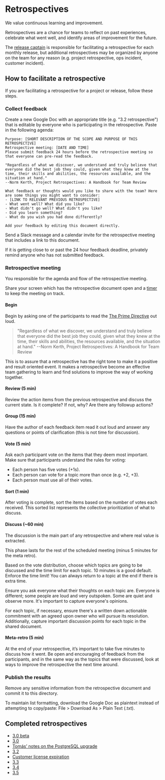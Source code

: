 # Retrospectives

We value continuous learning and improvement.

Retrospectives are a chance for teams to reflect on past experiences, celebrate what went well, and identify areas of improvement for the future.

The [release captain](../releases.md#release-captain) is responsible for facilitating a retrospective for each monthly release, but additional retrospectives may be organized by anyone on the team for any reason (e.g. project retrospective, ops incident, customer incident).

## How to facilitate a retrospective

If you are facilitating a retrospective for a project or release, follow these steps.

### Collect feedback

Create a new Google Doc with an appropriate title (e.g. "3.2 retrospective") that is editable by everyone who is participating in the retrospective. Paste in the following agenda:

```
Purpose: [SHORT DESCRIPTION OF THE SCOPE AND PURPOSE OF THIS RETROSPECTIVE]
Retrospective meeting: [DATE AND TIME]
Please submit feedback 24 hours before the retrospective meeting so that everyone can pre-read the feedback.

"Regardless of what we discover, we understand and truly believe that everyone did the best job they could, given what they knew at the time, their skills and abilities, the resources available, and the situation at hand."
--Norm Kerth, Project Retrospectives: A Handbook for Team Review

What feedback or thoughts would you like to share with the team? Here are some things you might want to consider:
- [LINK TO RELEVANT PREVIOUS RETROSPECTIVE]
- What went well? What did you like?
- What didn't go well? What didn't you like?
- Did you learn something?
- What do you wish you had done differently?

Add your feedback by editing this document directly.
```

Send a Slack message and a calendar invite for the retrospective meeting that includes a link to this document.

If it is getting close to or past the 24 hour feedback deadline, privately remind anyone who has not submitted feedback.

### Retrospective meeting

You responsible for the agenda and flow of the retrospective meeting.

Share your screen which has the retrospective document open and a [timer](https://www.google.com/search?q=timer) to keep the meeting on track.

#### Begin

Begin by asking one of the participants to read the [The Prime Directive](http://retrospectivewiki.org/index.php?title=The_Prime_Directive) out loud.

> "Regardless of what we discover, we understand and truly believe that everyone did the best job they could, given what they knew at the time, their skills and abilities, the resources available, and the situation at hand."
> --Norm Kerth, Project Retrospectives: A Handbook for Team Review

This is to assure that a retrospective has the right tone to make it a positive and result oriented event. It makes a retrospective become an effective team gathering to learn and find solutions to improve the way of working together.

#### Review (5 min)

Review the action items from the previous retrospective and discuss the current state. Is it complete? If not, why? Are there any followup actions?

#### Group (15 min)

Have the author of each feedback item read it out loud and answer any questions or points of clarification (this is not time for discussion).

#### Vote (5 min)

Ask each participant vote on the items that they deem most important. Make sure that participants understand the rules for voting:

- Each person has five votes (+1s).
- Each person can vote for a topic more than once (e.g. +2, +3).
- Each person must use all of their votes.

#### Sort (1 min)

After voting is complete, sort the items based on the number of votes each received. This sorted list represents the collective prioritization of what to discuss.

#### Discuss (~60 min)

The discussion is the main part of any retrospective and where real value is extracted.

This phase lasts for the rest of the scheduled meeting (minus 5 minutes for the meta retro).

Based on the vote distribution, choose which topics are going to be discussed and the time limit for each topic. 10 minutes is a good default. Enforce the time limit! You can always return to a topic at the end if there is extra time.

Ensure you ask everyone what their thoughts on each topic are. Everyone is different; some people are loud and very outspoken. Some are quiet and observe more. It's important to capture everyone's opinions.

For each topic, if necessary, ensure there's a written down actionable commitment with an agreed upon owner who will pursue its resolution. Additionally, capture important discussion points for each topic in the shared document.

#### Meta-retro (5 min)

At the end of your retrospective, it’s important to take five minutes to discuss how it went. Be open and encouraging of feedback from the participants, and in the same way as the topics that were discussed, look at ways to improve the retrospective the next time around.

### Publish the results

Remove any sensitive information from the retrospective document and commit it to this directory.

To maintain list formatting, download the Google Doc as plaintext instead of attempting to copy/paste: File > Download As > Plain Text (.txt).

## Completed retrospectives	

<!--	
Add links to completed retrospective docs here. These are publicly visible, so make sure they don't include anything sensitive.	
-->	

- [3.0 beta](3_0_beta.md)	
- [3.0](3_0.md)	
- [Tomás’ notes on the PostgreSQL upgrade](postgresql_upgrade.md)	
- [3.2](3_2.md)	
- [Customer license expiration](customer_license_expiration.md)	
- [3.3](3_3.md)
- [3.4](3_4.md)
- [3.5](3_5.md)